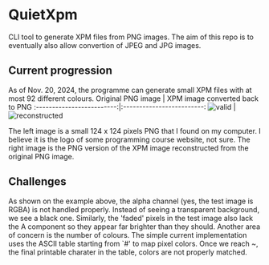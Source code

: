 # QuietXpm
CLI tool to generate XPM files from PNG images. The aim of this repo is to eventually also allow convertion of JPEG and JPG images.

## Current progression
As of Nov. 20, 2024, the programme can generate small XPM files with at most 92 different colours. 
Original PNG image            |  XPM image converted back to PNG
:-------------------------:|:-------------------------:
![valid](https://github.com/user-attachments/assets/c8d88d29-6ef1-460e-99c4-d45188c5d858)  |  ![reconstructed](https://github.com/user-attachments/assets/5295ed5a-855e-4f1f-bfef-023c1339ca2f)

The left image is a small 124 x 124 pixels PNG that I found on my computer. I believe it is the logo of some programming course website, not sure. The right image is the PNG version of the XPM image reconstructed from the original PNG image.

## Challenges
As shown on the example above, the alpha channel (yes, the test image is RGBA) is not handled properly. Instead of seeing a transparent background, we see a black one. Similarly, the 'faded' pixels in the test image also lack the A component so they appear far brighter than they should.
Another area of concern is the number of colours. The simple current implementation uses the ASCII table starting from `#' to map pixel colors. Once we reach ~, the final printable charater in the table, colors are not properly matched. 
